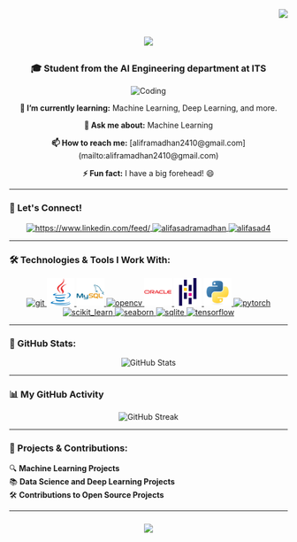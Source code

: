 <img align="right" src="https://visitor-badge.laobi.icu/badge?page_id=mieramensatu.mieramensatu" />

<h1 align="center">
    <img src="https://readme-typing-svg.herokuapp.com/?font=Righteous&size=35&center=true&vCenter=true&width=500&height=70&duration=4000&lines=Halo+Rek!+👋;+Gueh+Alif+As'ad+Ramadhan!;" />
</h1>

<h3 align="center">🎓 Student from the AI Engineering department at ITS</h3>

<div align="center">
    <img alt="Coding" width="400" src="https://mir-s3-cdn-cf.behance.net/project_modules/hd/06f21a161921919.63cd7887d0a70.gif" />
</div>

<p align="center">
    <b>🌱 I’m currently learning:</b> Machine Learning, Deep Learning, and more.  
</p>
<p align="center">
    <b>💬 Ask me about:</b> Machine Learning  
</p>
<p align="center">
    <b>📫 How to reach me:</b> [aliframadhan2410@gmail.com](mailto:aliframadhan2410@gmail.com)  
</p>
<p align="center">
    <b>⚡ Fun fact:</b> I have a big forehead! 😄
</p>

---

### 💬 Let's Connect!

<p align="center">
  <a href="https://linkedin.com/in/https://www.linkedin.com/feed/" target="blank">
    <img align="center" src="https://raw.githubusercontent.com/rahuldkjain/github-profile-readme-generator/master/src/images/icons/Social/linked-in-alt.svg" alt="https://www.linkedin.com/feed/" height="40" width="40" />
  </a>
  <a href="https://kaggle.com/alifasadramadhan" target="blank">
    <img align="center" src="https://raw.githubusercontent.com/rahuldkjain/github-profile-readme-generator/master/src/images/icons/Social/kaggle.svg" alt="alifasadramadhan" height="40" width="40" />
  </a>
  <a href="https://instagram.com/alifasad4" target="blank">
    <img align="center" src="https://raw.githubusercontent.com/rahuldkjain/github-profile-readme-generator/master/src/images/icons/Social/instagram.svg" alt="alifasad4" height="40" width="40" />
  </a>
</p>

---

### 🛠️ Technologies & Tools I Work With:

<p align="center">
  <a href="https://git-scm.com/" target="_blank" rel="noreferrer">
    <img src="https://www.vectorlogo.zone/logos/git-scm/git-scm-icon.svg" alt="git" width="50" height="50"/>
  </a>
  <a href="https://www.java.com" target="_blank" rel="noreferrer">
    <img src="https://raw.githubusercontent.com/devicons/devicon/master/icons/java/java-original.svg" alt="java" width="50" height="50"/>
  </a>
  <a href="https://www.mysql.com/" target="_blank" rel="noreferrer">
    <img src="https://raw.githubusercontent.com/devicons/devicon/master/icons/mysql/mysql-original-wordmark.svg" alt="mysql" width="50" height="50"/>
  </a>
  <a href="https://opencv.org/" target="_blank" rel="noreferrer">
    <img src="https://www.vectorlogo.zone/logos/opencv/opencv-icon.svg" alt="opencv" width="50" height="50"/>
  </a>
  <a href="https://www.oracle.com/" target="_blank" rel="noreferrer">
    <img src="https://raw.githubusercontent.com/devicons/devicon/master/icons/oracle/oracle-original.svg" alt="oracle" width="50" height="50"/>
  </a>
  <a href="https://pandas.pydata.org/" target="_blank" rel="noreferrer">
    <img src="https://raw.githubusercontent.com/devicons/devicon/2ae2a900d2f041da66e950e4d48052658d850630/icons/pandas/pandas-original.svg" alt="pandas" width="50" height="50"/>
  </a>
  <a href="https://www.python.org" target="_blank" rel="noreferrer">
    <img src="https://raw.githubusercontent.com/devicons/devicon/master/icons/python/python-original.svg" alt="python" width="50" height="50"/>
  </a>
  <a href="https://pytorch.org/" target="_blank" rel="noreferrer">
    <img src="https://www.vectorlogo.zone/logos/pytorch/pytorch-icon.svg" alt="pytorch" width="50" height="50"/>
  </a>
  <a href="https://scikit-learn.org/" target="_blank" rel="noreferrer">
    <img src="https://upload.wikimedia.org/wikipedia/commons/0/05/Scikit_learn_logo_small.svg" alt="scikit_learn" width="50" height="50"/>
  </a>
  <a href="https://seaborn.pydata.org/" target="_blank" rel="noreferrer">
    <img src="https://seaborn.pydata.org/_images/logo-mark-lightbg.svg" alt="seaborn" width="50" height="50"/>
  </a>
  <a href="https://www.sqlite.org/" target="_blank" rel="noreferrer">
    <img src="https://www.vectorlogo.zone/logos/sqlite/sqlite-icon.svg" alt="sqlite" width="50" height="50"/>
  </a>
  <a href="https://www.tensorflow.org" target="_blank" rel="noreferrer">
    <img src="https://www.vectorlogo.zone/logos/tensorflow/tensorflow-icon.svg" alt="tensorflow" width="50" height="50"/>
  </a>
</p>

---

### 🚀 GitHub Stats:

<p align="center">
  <img src="https://github-readme-stats.vercel.app/api?username=mieramensatu&show_icons=true&hide_title=true&hide=prs&count_private=true&include_all_commits=true&theme=radical" alt="GitHub Stats"/>
</p>

---

### 📊 My GitHub Activity

<p align="center">
  <img src="https://github-readme-streak-stats.herokuapp.com/?user=mieramensatu&theme=radical" alt="GitHub Streak"/>
</p>

---

### 🎯 Projects & Contributions:

🔍 **Machine Learning Projects**  
📚 **Data Science and Deep Learning Projects**  
🛠️ **Contributions to Open Source Projects**

---

<h3 align="center">
    <img src="https://readme-typing-svg.demolab.com/?font=Righteous&size=25&center=true&vCenter=true&width=500&height=70&duration=4000&lines=Thanks+for+visiting!✌️+;Shoot+me+message+on+LinkedIn!💌;I'm+always+ready+to+help🫶🏻" />
</h3>
